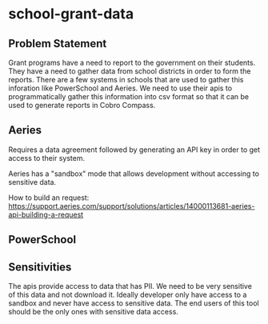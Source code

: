# school-grant-data

## Problem Statement

Grant programs have a need to report to the government on their students.  They have a need to gather data from school districts in order to form the reports.  There are a few systems in schools that are used to gather this inforation like PowerSchool and Aeries.  We need to use their apis to programmatically gather this information into csv format so that it can be used to generate reports in Cobro Compass.

## Aeries

Requires a data agreement followed by generating an API key in order to get access to their system.

Aeries has a "sandbox" mode that allows development without accessing to sensitive data.
 
 How to build an request: https://support.aeries.com/support/solutions/articles/14000113681-aeries-api-building-a-request

## PowerSchool


## Sensitivities

The apis provide access to data that has PII.  We need to be very sensitive of this data and not download it.  Ideally developer only have access to a sandbox and never have access to sensitive data.  The end users of this tool should be the only ones with sensitive data access.
